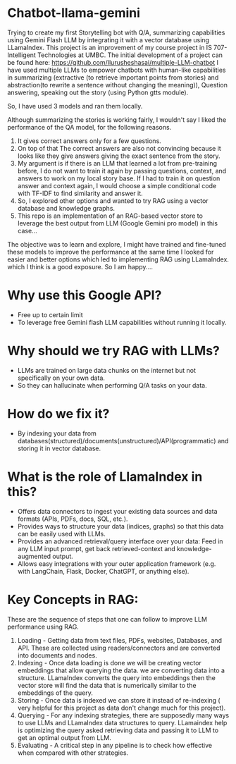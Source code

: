 # Chatbot-llama-gemini
Trying to create my first Storytelling bot with Q/A, summarizing capabilities using Gemini Flash LLM by integrating it with a vector database using LLamaIndex. 
This project is an improvement of my course project in IS 707- Intelligent Technologies at UMBC. 
The initial development of a project can be found here: https://github.com/Ilurusheshasai/multiple-LLM-chatbot
I have used multiple LLMs to empower chatbots with human-like capabilities in summarizing (extractive (to retrieve important points from stories) and abstraction(to rewrite a sentence without changing the meaning)), Question answering, speaking out the story (using Python gtts module).

So, I have used 3 models and ran them locally. 

Although summarizing the stories is working fairly, I wouldn't say I liked the performance of the QA model, for the following reasons.
1) It gives correct answers only for a few questions.
2) On top of that The correct answers are also not convincing because it looks like they give answers giving the exact sentence from the story.
3) My argument is if there is an LLM that learned a lot from pre-training before, I do not want to train it again by passing questions, context, and answers to work on my local story base. If I had to train it on question answer and context again, I would choose a simple conditional code with TF-IDF to find similarity and answer it.
5) So, I explored other options and wanted to try RAG using a vector database and knowledge graphs.
6) This repo is an implementation of an RAG-based vector store to leverage the best output from LLM (Google Gemini pro model) in this case...

The objective was to learn and explore, I might have trained and fine-tuned these models to improve the performance at the same time I looked for easier and better options which led to implementing RAG using LLamaIndex. which I think is a good exposure. So I am happy....

# Why use this Google API?
  - Free up to certain limit
  - To leverage free Gemini flash LLM capabilities without running it locally.
# Why should we try RAG with LLMs?
  - LLMs are trained on large data chunks on the internet but not specifically on your own data.
  - So they can hallucinate when performing Q/A tasks on your data.
# How do we fix it?
  - By indexing your data from databases(structured)/documents(unstructured)/API(programmatic) and storing it in vector database.
# What is the role of LlamaIndex in this?
  - Offers data connectors to ingest your existing data sources and data formats (APIs, PDFs, docs, SQL, etc.).
  - Provides ways to structure your data (indices, graphs) so that this data can be easily used with LLMs.
  - Provides an advanced retrieval/query interface over your data: Feed in any LLM input prompt, get back retrieved-context and knowledge-augmented output.
  - Allows easy integrations with your outer application framework (e.g. with LangChain, Flask, Docker, ChatGPT, or anything else).
# Key Concepts in RAG:
These are the sequence of steps that one can follow to improve LLM performance using RAG.
  1) Loading - Getting data from text files, PDFs, websites, Databases, and API. These are collected using readers/connectors and are converted into documents and nodes.
  2) Indexing - Once data loading is done we will be creating vector embeddings that allow querying the data. we are converting data into a structure. LLamaIndex converts the query into embeddings then the vector store will find the data that is numerically similar to the embeddings of the query.
  3) Storing - Once data is indexed we can store it instead of re-indexing ( very helpful for this project as data don't change much for this project).
  4) Querying - For any indexing strategies, there are supposedly many ways to use LLMs and LLamaIndex data structures to query. LLamaindex help is optimizing the query asked retrieving data and passing it to LLM to get an optimal output from LLM.
  5) Evaluating - A critical step in any pipeline is to check how effective when compared with other strategies.
